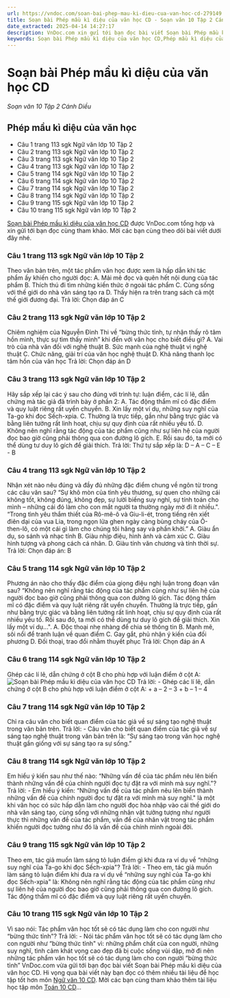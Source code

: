```yaml
---
url: https://vndoc.com/soan-bai-phep-mau-ki-dieu-cua-van-hoc-cd-279149
title: Soạn bài Phép mầu kì diệu của văn học CD - Soạn văn 10 Tập 2 Cánh Diều - VnDoc.com
date_extracted: 2025-04-14 14:27:17
description: VnDoc.com xin gửi tới bạn đọc bài viết Soạn bài Phép mầu kì diệu của văn học CD. Mời bạn đọc cùng tham khảo.
keywords: Soạn bài Phép mầu kì diệu của văn học CD,Phép mầu kì diệu của văn học,soạn Phép mầu kì diệu của văn học,soạn văn Phép mầu kì diệu của văn học,soạn văn 10,văn 10,ngữ văn 10 CD
---
```


# Soạn bài Phép mầu kì diệu của văn học CD
 _Soạn văn 10 Tập 2 Cánh Diều_
## Phép mầu kì diệu của văn học
  * Câu 1 trang 113 sgk Ngữ văn lớp 10 Tập 2
  * Câu 2 trang 113 sgk Ngữ văn lớp 10 Tập 2
  * Câu 3 trang 113 sgk Ngữ văn lớp 10 Tập 2
  * Câu 4 trang 113 sgk Ngữ văn lớp 10 Tập 2
  * Câu 5 trang 114 sgk Ngữ văn lớp 10 Tập 2
  * Câu 6 trang 114 sgk Ngữ văn lớp 10 Tập 2
  * Câu 7 trang 114 sgk Ngữ văn lớp 10 Tập 2
  * Câu 8 trang 114 sgk Ngữ văn lớp 10 Tập 2
  * Câu 9 trang 115 sgk Ngữ văn lớp 10 Tập 2
  * Câu 10 trang 115 sgk Ngữ văn lớp 10 Tập 2

[Soạn bài Phép mầu kì diệu của văn học CD](<https://vndoc.com/soan-bai-phep-mau-ki-dieu-cua-van-hoc-cd-279149>) được VnDoc.com tổng hợp và xin gửi tới bạn đọc cùng tham khảo. Mời các bạn cùng theo dõi bài viết dưới đây nhé.
### Câu 1 trang 113 sgk Ngữ văn lớp 10 Tập 2
Theo văn bản trên, một tác phẩm văn học được xem là hấp dẫn khi tác phẩm ấy khiến cho người đọc:
A. Mải mê đọc và quên hết nội dung của tác phẩm
B. Thích thú đi tìm những kiến thức ở ngoài tác phẩm
C. Cùng sống với thế giới do nhà văn sáng tạo ra
D. Thấy hiện ra trên trang sách cả một thế giới đương đại.
Trả lời: Chọn đáp án C
### Câu 2 trang 113 sgk Ngữ văn lớp 10 Tập 2
Chiêm nghiệm của Nguyễn Đình Thi về “bừng thức tỉnh, tự nhận thấy rõ tâm hồn mình, thực sự tìm thấy mình” khi đến với văn học cho biết điều gì?
A. Vai trò của nhà văn đối với nghệ thuật
B. Sức mạnh của nghệ thuật vị nghệ thuật
C. Chức năng, giải trí của văn học nghệ thuật
D. Khả năng thanh lọc tâm hồn của văn học
Trả lời: Chọn đáp án D
### Câu 3 trang 113 sgk Ngữ văn lớp 10 Tập 2
Hãy sắp xếp lại các ý sau cho đúng với trình tự: luận điểm, các lí lẽ, dẫn chứng mà tác giả đã trình bày ở phần 2:
A. Tác động thẩm mĩ có đặc điểm và quy luật riêng rất uyển chuyển.
B. Xin lấy một ví dụ, những suy nghĩ của Ta-go khi đọc Sếch-xpia.
C. Thường là trực tiếp, gần như bằng trực giác và bằng liên tưởng rất linh hoạt, chịu sự quy định của rất nhiều yếu tố.
D. Không nên nghĩ rằng tác động của tác phẩm cũng như sự liên hệ của người đọc bao giờ cũng phải thông qua con đường lô gích.
E. Rồi sau đó, ta mới có thể dùng tư duy lô gích để giải thích.
Trả lời: Thứ tự sắp xếp là: D – A – C – E - B
### Câu 4 trang 113 sgk Ngữ văn lớp 10 Tập 2
Nhận xét nào nêu đúng và đầy đủ những đặc điểm chung về ngôn từ trong các câu văn sau?
“Sự khô mòn của tình yêu thương, sự quen cho những cái không tốt, không đúng, không đẹp, sự lười biếng suy nghĩ, sự tính toán cho mình – những cái đó làm cho con mắt người ta thường ngày mờ đi ít nhiều.".
“Trong tình yêu thắm thiết của Rô-mê-ô và Giu-li-ét, trong tiếng rên xiết điên dại của vua Lia, trong ngọn lửa ghen ngày càng bùng cháy của Ô-then-lô, có một cái gì làm cho chúng tôi hăng say và phấn khởi.”
A. Giàu ẩn dụ, so sánh và nhạc tính
B. Giàu nhịp điệu, hình ảnh và cảm xúc
C. Giàu hình tượng và phong cách cá nhân.
D. Giàu tính văn chương và tính thời sự.
Trả lời: Chọn đáp án: B
### Câu 5 trang 114 sgk Ngữ văn lớp 10 Tập 2
Phương án nào cho thấy đặc điểm của giọng điệu nghị luận trong đoạn văn sau?
“Không nên nghĩ rằng tác động của tác phẩm cũng như sự liên hệ của người đọc bao giờ cũng phải thông qua con đường lô gích. Tác động thẩm mĩ có đặc điểm và quy luật riêng rất uyển chuyển. Thường là trực tiếp, gần như bằng trực giác và bằng liên tưởng rất linh hoạt, chịu sự quy định của rất nhiều yếu tố. Rồi sau đó, ta mới có thể dùng tư duy lô gích để giải thích. Xin lấy một ví dụ...".
A. Độc thoại nhẹ nhàng để chia sẻ thông tin
B. Mạnh mẽ, sôi nổi để tranh luận về quan điểm
C. Gay gắt, phủ nhận ý kiến của đối phương
D. Đối thoại, trao đổi nhằm thuyết phục
Trả lời: Chọn đáp án A
### Câu 6 trang 114 sgk Ngữ văn lớp 10 Tập 2
Ghép các lí lẽ, dẫn chứng ở cột B cho phù hợp với luận điểm ở cột A:
![ Soạn bài Phép mầu kì diệu của văn học CD](https://i.vdoc.vn/data/image/2022/10/25/soan-bai-phep-mau-ki-dieu-cua-van-hoc-cd-1.jpg)
Trả lời:
\- Ghép các lí lẽ, dẫn chứng ở cột B cho phù hợp với luận điểm ở cột A:
\+ a – 2 – 3
\+ b – 1 – 4
### Câu 7 trang 114 sgk Ngữ văn lớp 10 Tập 2
Chỉ ra câu văn cho biết quan điểm của tác giả về sự sáng tạo nghệ thuật trong văn bản trên.
Trả lời:
\- Câu văn cho biết quan điểm của tác giả về sự sáng tạo nghệ thuật trong văn bản trên là: “Sự sáng tạo trong văn học nghệ thuật gần giống với sự sáng tạo ra sự sống.”
### Câu 8 trang 114 sgk Ngữ văn lớp 10 Tập 2
Em hiểu ý kiến sau như thế nào: “Những vấn đề của tác phẩm nêu lên biến thành những vấn đề của chính người đọc tự đặt ra với mình mà suy nghĩ."?
Trả lời:
\- Em hiểu ý kiến: “Những vấn đề của tác phẩm nêu lên biến thành những vấn đề của chính người đọc tự đặt ra với mình mà suy nghĩ." là một khi văn học có sức hấp dẫn làm cho người đọc hòa nhập vào cái thế giới do nhà văn sáng tạo, cùng sống với những nhân vật tưởng tượng như người thực thì những vấn đề của tác phẩm, vấn đề của nhân vật trong tác phẩm khiến người đọc tưởng như đó là vấn đề của chính mình ngoài đời.
### Câu 9 trang 115 sgk Ngữ văn lớp 10 Tập 2
Theo em, tác giả muốn làm sáng tỏ luận điểm gì khi đưa ra ví dụ về “những suy nghĩ của Ta-go khi đọc Sếch-xpia"?
Trả lời:
\- Theo em, tác giả muốn làm sáng tỏ luận điểm khi đưa ra ví dụ về “những suy nghĩ của Ta-go khi đọc Sếch-xpia" là: Không nên nghĩ rằng tác động của tác phẩm cũng như sự liên hệ của người đọc bao giờ cũng phải thông qua con đường lô gích. Tác động thẩm mĩ có đặc điểm và quy luật riêng rất uyển chuyển.
### Câu 10 trang 115 sgk Ngữ văn lớp 10 Tập 2
Vì sao nói: Tác phẩm văn học tốt sẽ có tác dụng làm cho con người như “bừng thức tỉnh"?
Trả lời:
\- Nói tác phẩm văn học tốt sẽ có tác dụng làm cho con người như “bừng thức tỉnh" vì: những phẩm chất của con người, những suy nghĩ, tình cảm khát vọng cao đẹp đã bị cuộc sống vùi dập, mờ đi nên những tác phẩm văn học tốt sẽ có tác dụng làm cho con người “bừng thức tỉnh”
VnDoc.com vừa gửi tới bạn đọc bài viết Soạn bài Phép mầu kì diệu của văn học CD. Hi vọng qua bài viết này bạn đọc có thêm nhiều tài liệu để học tập tốt hơn môn [Ngữ văn 10 CD](<https://vndoc.com/ngu-van-10-canh-dieu-tap2>). Mời các bạn cùng tham khảo thêm tài liệu học tập môn [Toán 10 CD](<https://vndoc.com/toan-10-canh-dieu-tap2>)...
